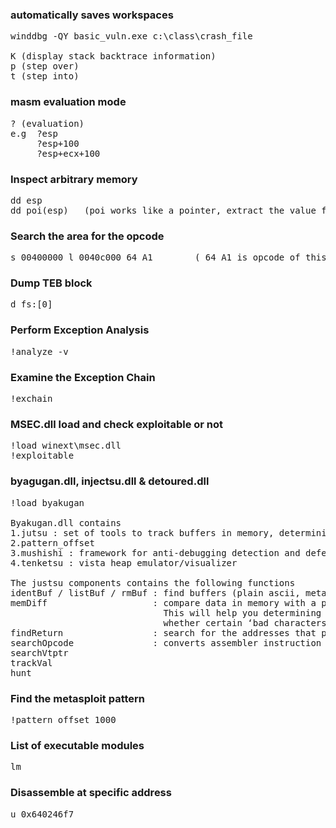 ### automatically saves workspaces
<pre>winddbg -QY basic_vuln.exe c:\class\crash_file 

K (display stack backtrace information)   
p (step over)
t (step into)
</pre>

### masm evaluation mode
<pre>? (evaluation)
e.g  ?esp 
     ?esp+100 
     ?esp+ecx+100  
</pre>

### Inspect arbitrary memory 
<pre>dd esp 
dd poi(esp)   (poi works like a pointer, extract the value from esp, and go to that value) 
</pre>

### Search the area for the opcode 
<pre>s 00400000 l 0040c000 64 A1        ( 64 A1 is opcode of this instruction - mov DWORD ptr from FS:[0] )
</pre>

### Dump TEB block 
<pre>d fs:[0] 
</pre>

### Perform Exception Analysis 
<pre>!analyze -v
</pre>

### Examine the Exception Chain 
<pre>!exchain
</pre>


### MSEC.dll load and check exploitable or not 
<pre>!load winext\msec.dll 
!exploitable 
</pre>

### byagugan.dll, injectsu.dll & detoured.dll 
<pre>!load byakugan 

Byakugan.dll contains 
1.jutsu : set of tools to track buffers in memory, determining what is controlled at crash time, and discover valid return addresses
2.pattern_offset
3.mushishi : framework for anti-debugging detection and defeating anti-debugging techniques
4.tenketsu : vista heap emulator/visualizer

The justsu components contains the following functions 
identBuf / listBuf / rmBuf : find buffers (plain ascii, metasploit patterns, or data from file) in memory…
memDiff                    : compare data in memory with a pattern and mark the changes. 
                             This will help you determining whether e.g. shellcode has been changed/corrupted in memory, 
                             whether certain ‘bad characters’ need to be excluded from shellcode, etc
findReturn                 : search for the addresses that point to a usable function to return to.
searchOpcode               : converts assembler instruction to opcode, AND it lists all executable opcode sequence addresses at the same time.
searchVtptr
trackVal
hunt
</pre>

### Find the metasploit pattern
<pre>!pattern_offset 1000
</pre>

### List of executable modules 
<pre>lm 
</pre>

### Disassemble at specific address 
<pre>u 0x640246f7
</pre>
